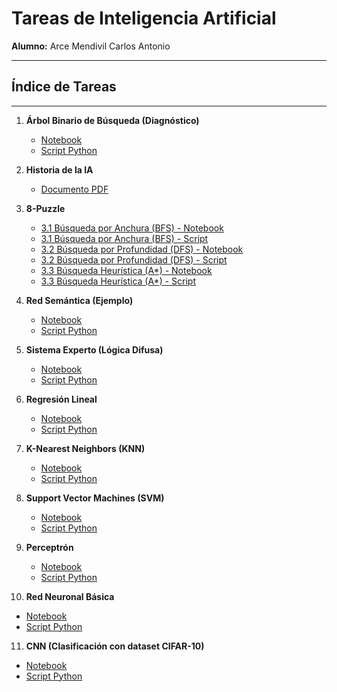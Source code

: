 # Tareas de Inteligencia Artificial  
**Alumno:** Arce Mendivil Carlos Antonio  

-------------------------------------------------------------------------------------------

## Índice de Tareas

-------------------------------------------------------------------------------------------

1. **Árbol Binario de Búsqueda (Diagnóstico)**  
   - [Notebook](./1/01_Arbol_Binario_Busqueda.ipynb)  
   - [Script Python](./1/arbol_binario.py)

2. **Historia de la IA**  
   - [Documento PDF](./2/historia_ia.pdf)

3. **8-Puzzle**
   - [3.1 Búsqueda por Anchura (BFS) - Notebook](./3/03_Juego_8Puzzle_BFS.ipynb)
   - [3.1 Búsqueda por Anchura (BFS) - Script](./3/03_Juego_8Puzzle_BFS.py)
   - [3.2 Búsqueda por Profundidad (DFS) - Notebook](./3/03_Juego_8Puzzle_DFS.ipynb)
   - [3.2 Búsqueda por Profundidad (DFS) - Script](./3/03_Juego_8Puzzle_DFS.py)
   - [3.3 Búsqueda Heurística (A*) - Notebook](./3/03_Juego_8Puzzle_AStar.ipynb)
   - [3.3 Búsqueda Heurística (A*) - Script](./3/03_Juego_8Puzzle_AStar.py)

4. **Red Semántica (Ejemplo)**  
   - [Notebook](./4/04_Red_Semantica.ipynb)  
   - [Script Python](./4/04_Red_Semantica.py)

5. **Sistema Experto (Lógica Difusa)**  
   - [Notebook](./5/05_Sistema_Experto_Lógica_Difusa.ipynb)  
   - [Script Python](./5/05_Sistema_Experto_Lógica_Difusa.py)

6. **Regresión Lineal**  
   - [Notebook](./6/06_Regresion_Lineal.ipynb)  
   - [Script Python](./6/06_Regresion_Lineal.py)

7. **K-Nearest Neighbors (KNN)**  
   - [Notebook](./7/07_KNN.ipynb)  
   - [Script Python](./7/07_KNN.py)

8. **Support Vector Machines (SVM)**  
   - [Notebook](./8/08_SVM.ipynb)  
   - [Script Python](./8/08_SVM.py)

9. **Perceptrón**  
   - [Notebook](./9/09_Perceptron.ipynb)  
   - [Script Python](./9/09_Perceptron.py)

10. **Red Neuronal Básica**  
   - [Notebook](./10/10_Red_Neuronal.ipynb)  
   - [Script Python](./10/10_Red_Neuronal.py)

11. **CNN (Clasificación con dataset CIFAR-10)**  
   - [Notebook](./11/11_CNN_CIFAR10.ipynb)  
   - [Script Python](./11/11_CNN_CIFAR10.py)
